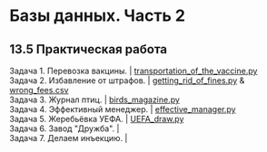 # Базы данных. Часть 2
## 13.5 Практическая работа

Задача 1. Перевозка вакцины. | [transportation_of_the_vaccine.py](https://github.com/wafflelios/Python-Advanced/blob/main/mod13/transportation_of_the_vaccine.py)<br>
Задача 2. Избавление от штрафов. | [getting_rid_of_fines.py](https://github.com/wafflelios/Python-Advanced/blob/main/mod13/getting_rid_of_fines.py) & [wrong_fees.csv](https://github.com/wafflelios/Python-Advanced/blob/main/mod13/wrong_fees.csv)<br>
Задача 3. Журнал птиц. | [birds_magazine.py](https://github.com/wafflelios/Python-Advanced/blob/main/mod13/birds_magazine.py)<br>
Задача 4. Эффективный менеджер. | [effective_manager.py](https://github.com/wafflelios/Python-Advanced/blob/main/mod13/effective_manager.py)<br>
Задача 5. Жеребьёвка УЕФА. | [UEFA_draw.py](https://github.com/wafflelios/Python-Advanced/blob/main/mod13/UEFA_draw.py)<br>
Задача 6. Завод "Дружба". | <br>
Задача 7. Делаем инъекцию. |
